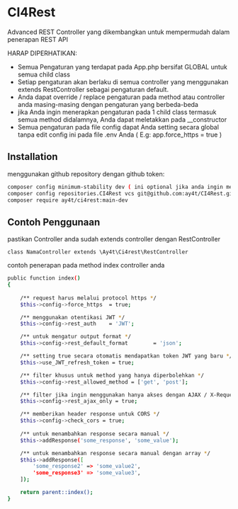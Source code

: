
# CI4Rest

Advanced REST Controller yang dikembangkan untuk mempermudah dalam penerapan REST API

HARAP DIPERHATIKAN:
- Semua Pengaturan yang terdapat pada App.php bersifat GLOBAL untuk semua child class
- Setiap pengaturan akan berlaku di semua controller yang menggunakan extends RestController sebagai pengaturan default.
- Anda dapat override / replace pengaturan pada method atau controller anda masing-masing dengan pengaturan yang berbeda-beda
- jika Anda ingin menerapkan pengaturan pada 1 child class termasuk semua method didalamnya, Anda dapat meletakkan pada __constructor
- Semua pengaturan pada file config dapat Anda setting secara global tanpa edit config ini pada file .env Anda ( E.g: app.force_https = true )

## Installation

menggunakan github repository dengan github token:

```bash
composer config minimum-stability dev ( ini optional jika anda ingin menginstall versi dev )
composer config repositories.CI4Rest vcs git@github.com:ay4t/CI4Rest.git
composer require ay4t/ci4rest:main-dev
```
    
## Contoh Penggunaan
pastikan Controller anda sudah extends controller dengan RestController
```
class NamaController extends \Ay4t\Ci4rest\RestController
```

contoh penerapan pada method index controller anda
```bash
public function index()
{
    
    /** request harus melalui protocol https */
    $this->config->force_https  = true;

    /** menggunakan otentikasi JWT */
    $this->config->rest_auth    = 'JWT';

    /** untuk mengatur output format */
    $this->config->rest_default_format        = 'json';

    /** setting true secara otomatis mendapatkan token JWT yang baru */
    $this->use_JWT_refresh_token = true;

    /** filter khusus untuk method yang hanya diperbolehkan */
    $this->config->rest_allowed_method = ['get', 'post'];

    /** filter jika ingin menggunakan hanya akses dengan AJAX / X-Requested-With:XMLHttpRequest header */
    $this->config->rest_ajax_only = true;

    /** memberikan header response untuk CORS */
    $this->config->check_cors = true;
    
    /** untuk menambahkan response secara manual */
    $this->addResponse('some_response', 'some_value');

    /** untuk menambahkan response secara manual dengan array */
    $this->addResponse([
        'some_response2' => 'some_value2',
        'some_response3' => 'some_value3',
    ]);

    return parent::index();
}
```

